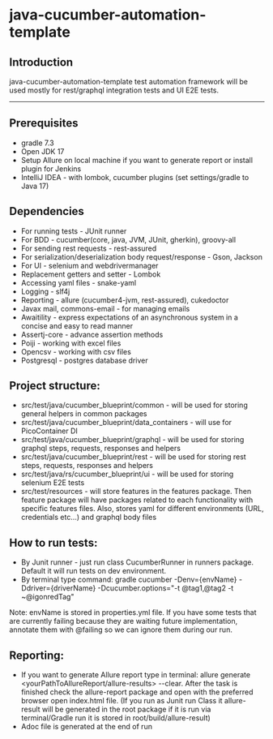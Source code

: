 # java-cucumber-automation-template

## Introduction

java-cucumber-automation-template test automation framework will be used mostly for rest/graphql integration tests and UI E2E tests.

---
## Prerequisites
* gradle 7.3
* Open JDK 17
* Setup Allure on local machine if you want to generate report or install plugin for Jenkins
* IntelliJ IDEA - with lombok, cucumber plugins (set settings/gradle to Java 17)

## Dependencies
* For running tests - JUnit runner
* For BDD - cucumber(core, java, JVM, JUnit, gherkin), groovy-all
* For sending rest requests - rest-assured
* For serialization/deserialization body request/response - Gson, Jackson
* For UI - selenium and webdrivermanager
* Replacement getters and setter - Lombok
* Accessing yaml files - snake-yaml
* Logging - slf4j
* Reporting - allure (cucumber4-jvm, rest-assured), cukedoctor
* Javax mail, commons-email - for managing emails
* Awaitility - express expectations of an asynchronous system in a concise and easy to read manner
* Assertj-core - advance assertion methods
* Poiji - working with excel files
* Opencsv - working with csv files
* Postgresql - postgres database driver 

## Project structure:
* src/test/java/cucumber_blueprint/common - will be used for storing general helpers in common packages
* src/test/java/cucumber_blueprint/data_containers - will use for PicoContainer DI
* src/test/java/cucumber_blueprint/graphql - will be used for storing graphql steps, requests, responses and helpers
* src/test/java/cucumber_blueprint/rest - will be used for storing rest steps, requests, responses and helpers  
* src/test/java/rs/cucumber_blueprint/ui - will be used for storing selenium E2E tests
* src/test/resources -  will store features in the features package. Then feature package will have packages related to each functionality with specific features files. Also,  stores yaml for different environments (URL, credentials etc…) and graphql body files

## How to run tests:
* By Junit runner - just run class CucumberRunner in runners package. Default it will run tests on dev environment.
* By terminal type command:
  gradle cucumber -Denv={envName} -Ddriver={driverName} -Dcucumber.options="-t @tag1,@tag2 -t ~@igonredTag"

Note: envName is stored in properties.yml file.
If you have some tests that are currently failing because they are waiting future implementation, annotate them with @failing so we can ignore them during our run.

## Reporting:
* If you want to generate Allure report type in terminal: allure generate <yourPathToAllureReport/allure-results> --clear.
  After the task is finished check the allure-report package and open with the preferred browser open index.html file.
  (If you run as Junit run Class it allure-result will be generated in the root package if it is run via terminal/Gradle
  run it is stored in root/build/allure-result)
* Adoc file is generated at the end of run

